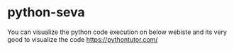 # python-seva

You can visualize the python code execution on below webiste and its very good to visualize the code
https://pythontutor.com/

